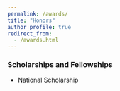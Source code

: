 ```yaml
---
permalink: /awards/
title: "Honors"
author_profile: true
redirect_from: 
  - /awards.html
---
```


<!-- ### Awards  -->

<!--  - ACL2020 Best Demo Paper Award <br> -->

### Scholarships and Fellowships

- National Scholarship <br>

<!-- - Chinese Academy of Sciences Scholarship <br>  -->
<!-- - Schlumberger Scholarship <br> -->



<!-- - 3rd prize in National Information Security Competition <br> -->
<!-- - 3rd prize in National Trail of International Contest of innovation (iCAN'13)  <br> -->
<!-- - 1st prize in Beijing MicroMouse Competition <br> -->
<!-- - 2nd prize in Beijing Physical Experiment Competition <br> -->